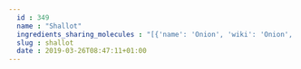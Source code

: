 ```yaml
---
  id : 349
  name : "Shallot"
  ingredients_sharing_molecules : "[{'name': 'Onion', 'wiki': 'Onion', 'id': 348, 'category': 'Vegetable', 'common_molecules': [22383, 89594, 5280443, 5280598, 12232, 5319754, 6054, 7284, 527, 638278, 6072, 26447, 5363388, 644104, 5280511, 650, 5367719, 13144, 4788, 637775, 61020, 247, 8452, 853433, 638011, 1889, 15394, 5280445, 8163, 637566, 240, 33931, 5365811, 8130, 798, 6569, 441005, 5319765, 6561, 637542, 441484, 107971, 5284639, 10448, 338, 7288, 8723, 11552, 79803, 1110, 6050, 5280804, 6986, 5366552, 5318042, 31260, 2345, 5280863, 784, 10393, 439341, 7150, 5280343, 1549026, 126, 7654, 7847, 445070, 768, 7848, 323, 1183, 9862, 5281708, 637511, 5284503, 802, 180, 72, 61503, 643941, 999, 878, 439246, 12377, 244, 8768, 439263, 16592, 454, 107, 19310, 444539, 18635, 11622, 7858, 8857, 5315892, 11509, 6184, 643779, 6251, 439533, 11128, 998]}, {'name': 'Chive', 'wiki': 'Chives', 'id': 343, 'category': 'Vegetable', 'common_molecules': [22383, 89594, 5280443, 5280598, 12232, 5319754, 6054, 7284, 527, 638278, 6072, 26447, 5363388, 644104, 5280511, 650, 5367719, 13144, 4788, 637775, 61020, 247, 8452, 853433, 638011, 1889, 15394, 5280445, 8163, 637566, 240, 33931, 5365811, 8130, 798, 6569, 441005, 5319765, 6561, 637542, 441484, 107971, 5284639, 10448, 338, 7288, 8723, 11552, 79803, 1110, 6050, 5280804, 6986, 5318042, 31260, 2345, 5280863, 784, 10393, 439341, 7150, 5280343, 1549026, 126, 7654, 7847, 445070, 768, 7848, 323, 1183, 9862, 5281708, 637511, 5284503, 802, 180, 72, 61503, 643941, 999, 439246, 12377, 244, 8768, 439263, 1130, 16592, 454, 107, 878, 444539, 18635, 11622, 7858, 8857, 5315892, 11509, 6184, 643779, 6251, 439533, 11128, 998]}, {'name': 'Leek', 'wiki': 'Leek', 'id': 345, 'category': 'Vegetable', 'common_molecules': [22383, 89594, 5280443, 5280598, 12232, 5319754, 6054, 7284, 527, 638278, 6072, 26447, 5363388, 644104, 5280511, 650, 5367719, 13144, 4788, 637775, 61020, 247, 8452, 853433, 638011, 1889, 15394, 5280445, 8163, 637566, 240, 33931, 5365811, 8130, 798, 6569, 441005, 5319765, 6561, 637542, 441484, 107971, 5284639, 10448, 338, 7288, 8723, 11552, 79803, 1110, 6050, 6986, 5318042, 31260, 2345, 5280863, 784, 10393, 439341, 7150, 1549026, 126, 7654, 7847, 445070, 768, 7848, 323, 1183, 9862, 5281708, 637511, 5284503, 802, 180, 72, 61503, 643941, 999, 878, 439246, 12377, 244, 8768, 439263, 1130, 16592, 454, 107, 19310, 444539, 18635, 11622, 7858, 8857, 5315892, 11509, 6184, 643779, 6251, 439533, 11128, 998]}, {'name': 'Peanut', 'wiki': 'Peanut', 'id': 287, 'category': 'Nut', 'common_molecules': [22383, 89594, 5280443, 5280598, 12232, 5319754, 6054, 7284, 527, 638278, 6072, 26447, 5363388, 644104, 5280511, 650, 5367719, 13144, 4788, 637775, 61020, 247, 8452, 853433, 638011, 1889, 15394, 5280445, 637566, 240, 33931, 5365811, 8130, 798, 6569, 441005, 6561, 637542, 441484, 107971, 5284639, 16592, 338, 7288, 8723, 11552, 79803, 1110, 6050, 5280804, 6986, 5318042, 31260, 2345, 5280863, 784, 10393, 439341, 7150, 5280343, 1549026, 126, 7654, 7847, 445070, 768, 323, 1183, 9862, 5281708, 637511, 5284503, 802, 180, 72, 61503, 643941, 999, 878, 439246, 12377, 244, 8768, 439263, 1130, 10448, 454, 107, 12020, 19310, 444539, 18635, 7858, 8857, 5315892, 11509, 6184, 643779, 6251, 439533, 11128, 998]}, {'name': 'Garlic', 'wiki': 'Garlic', 'id': 259, 'category': 'Herb', 'common_molecules': [89594, 5280443, 5280598, 12232, 6054, 7284, 527, 638278, 6072, 26447, 5363388, 644104, 5280511, 650, 5367719, 13144, 4788, 637775, 61020, 247, 8452, 853433, 638011, 1889, 15394, 5280445, 637566, 240, 33931, 5365811, 8130, 798, 6569, 441005, 5319765, 6561, 637542, 441484, 107971, 5284639, 16592, 338, 7288, 8723, 11552, 79803, 1110, 6050, 5280804, 6986, 5318042, 31260, 2345, 5280863, 784, 10393, 439341, 7150, 5280343, 1549026, 126, 7654, 7847, 445070, 768, 7848, 323, 1183, 9862, 5281708, 637511, 5284503, 802, 180, 72, 61503, 643941, 999, 878, 439246, 12377, 244, 8768, 439263, 1130, 10448, 454, 107, 19310, 444539, 18635, 7858, 8857, 5315892, 11509, 6184, 643779, 6251, 439533, 11128, 998]}]"
  slug : shallot
  date : 2019-03-26T08:47:11+01:00
---
```




